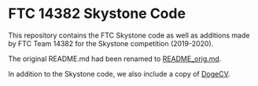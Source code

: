 # FTC 14382 Skystone Code

This repository contains the FTC Skystone code as well as additions made by FTC Team 14382
for the Skystone competition (2019-2020).

The original README.md had been renamed to [README_orig.md](README_orig.md).

In addition to the Skystone code, we also include a copy of [DogeCV](https://github.com/dogecv/DogeCV).

